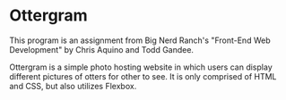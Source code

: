# Ottergram

This program is an assignment from Big Nerd Ranch's "Front-End Web Development" by Chris Aquino and Todd Gandee.

Ottergram is a simple photo hosting website in which users can display different pictures of otters for other to see. It is only comprised of HTML and CSS, but also utilizes Flexbox.
